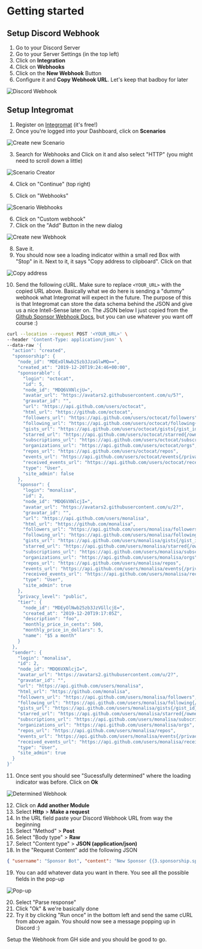 # Getting started

## Setup Discord Webhook

1. Go to your Discord Server
2. Go to your Server Settings (in the top left)
3. Click on **Integration**
4. Click on **Webhooks**
5. Click on the **New Webhook** Button
6. Configure it and **Copy Webhook URL**. Let's keep that badboy for later

![Discord Webhook](screenshots/webhook.png)

## Setup Integromat

1. Register on [Integromat](https://www.integromat.com/) (it's free!)
2. Once you're logged into your Dashboard, click on **Scenarios**

![Create new Scenario](screenshots/create-new-scenario.png)

3. Search for Webhooks and Click on it and also select "HTTP" (you might need to scroll down a little)

![Scenario Creator](screenshots/scenario-creator.png)

4. Click on "Continue" (top right)

5. Click on "Webhooks"

![Scenario Webhooks](screenshots/scenario-webhooks.png)

6. Click on "Custom webhook"
7. Click on the "Add" Button in the new dialog

![Create new Webhook](screenshots/create-new-webhook.png)

8. Save it.
9. You should now see a loading indicator within a small red Box with "Stop" in it. Next to it, it says "Copy address to clipboard". Click on that

![Copy address](screenshots/copy-address-to-clipboard.png)

10. Send the following cURL. Make sure to replace `<YOUR_URL>` with the copied URL above. Basically what we do here is sending a "dummy" webhook what Integromat will expect in the future. The purpose of this is that Integromat can store the data schema behind the JSON and give us a nice Intell-Sense later on. The JSON below I just copied from the [Github Sponsor Webhook Docs](https://docs.github.com/en/developers/webhooks-and-events/webhook-events-and-payloads#sponsorship), but you can use whatever you want off course :)

```bash
curl --location --request POST '<YOUR_URL>' \
--header 'Content-Type: application/json' \
--data-raw '{
  "action": "created",
  "sponsorship": {
    "node_id": "MDExOlNwb25zb3JzaGlwMQ==",
    "created_at": "2019-12-20T19:24:46+00:00",
    "sponsorable": {
      "login": "octocat",
      "id": 5,
      "node_id": "MDQ6VXNlcjU=",
      "avatar_url": "https://avatars2.githubusercontent.com/u/5?",
      "gravatar_id": "",
      "url": "https://api.github.com/users/octocat",
      "html_url": "https://github.com/octocat",
      "followers_url": "https://api.github.com/users/octocat/followers",
      "following_url": "https://api.github.com/users/octocat/following{/other_user}",
      "gists_url": "https://api.github.com/users/octocat/gists{/gist_id}",
      "starred_url": "https://api.github.com/users/octocat/starred{/owner}{/repo}",
      "subscriptions_url": "https://api.github.com/users/octocat/subscriptions",
      "organizations_url": "https://api.github.com/users/octocat/orgs",
      "repos_url": "https://api.github.com/users/octocat/repos",
      "events_url": "https://api.github.com/users/octocat/events{/privacy}",
      "received_events_url": "https://api.github.com/users/octocat/received_events",
      "type": "User",
      "site_admin": false
    },
    "sponsor": {
      "login": "monalisa",
      "id": 2,
      "node_id": "MDQ6VXNlcjI=",
      "avatar_url": "https://avatars2.githubusercontent.com/u/2?",
      "gravatar_id": "",
      "url": "https://api.github.com/users/monalisa",
      "html_url": "https://github.com/monalisa",
      "followers_url": "https://api.github.com/users/monalisa/followers",
      "following_url": "https://api.github.com/users/monalisa/following{/other_user}",
      "gists_url": "https://api.github.com/users/monalisa/gists{/gist_id}",
      "starred_url": "https://api.github.com/users/monalisa/starred{/owner}{/repo}",
      "subscriptions_url": "https://api.github.com/users/monalisa/subscriptions",
      "organizations_url": "https://api.github.com/users/monalisa/orgs",
      "repos_url": "https://api.github.com/users/monalisa/repos",
      "events_url": "https://api.github.com/users/monalisa/events{/privacy}",
      "received_events_url": "https://api.github.com/users/monalisa/received_events",
      "type": "User",
      "site_admin": true
    },
    "privacy_level": "public",
    "tier": {
      "node_id": "MDEyOlNwb25zb3JzVGllcjE=",
      "created_at": "2019-12-20T19:17:05Z",
      "description": "foo",
      "monthly_price_in_cents": 500,
      "monthly_price_in_dollars": 5,
      "name": "$5 a month"
    }
  },
  "sender": {
    "login": "monalisa",
    "id": 2,
    "node_id": "MDQ6VXNlcjI=",
    "avatar_url": "https://avatars2.githubusercontent.com/u/2?",
    "gravatar_id": "",
    "url": "https://api.github.com/users/monalisa",
    "html_url": "https://github.com/monalisa",
    "followers_url": "https://api.github.com/users/monalisa/followers",
    "following_url": "https://api.github.com/users/monalisa/following{/other_user}",
    "gists_url": "https://api.github.com/users/monalisa/gists{/gist_id}",
    "starred_url": "https://api.github.com/users/monalisa/starred{/owner}{/repo}",
    "subscriptions_url": "https://api.github.com/users/monalisa/subscriptions",
    "organizations_url": "https://api.github.com/users/monalisa/orgs",
    "repos_url": "https://api.github.com/users/monalisa/repos",
    "events_url": "https://api.github.com/users/monalisa/events{/privacy}",
    "received_events_url": "https://api.github.com/users/monalisa/received_events",
    "type": "User",
    "site_admin": true
  }
}'
```

11. Once sent you should see "Sucessfully determined" where the loading indicator was before. Click on **Ok**

![Determined Webhook](screenshots/determined-webhook.png)


12. Click on **Add another Module**
13. Select **Http** > **Make a request**
14. In the URL field paste your Discord Webhook URL from way the beginning
15. Select "Method" > **Post**
16. Select "Body type" > **Raw**
17. Select "Content type" > **JSON (application/json)**
18. In the "Request Content" add the following JSON
```json
{ "username": "Sponsor Bot", "content": "New Sponsor {{3.sponsorship.sponsor.login}}", "avatar_url": "<<AVATAR_DIRECT_URL>>" }
```
19. You can add whatever data you want in there. You see all the possible fields in the pop-up

![Pop-up](screenshots/intellisense.png)

20. Select "Parse response"
21. Click "Ok" & we're basically done
22. Try it by clicking "Run once" in the bottom left and send the same cURL from above again. You should now see a message popping up in Discord :)

Setup the Webhook from GH side and you should be good to go.